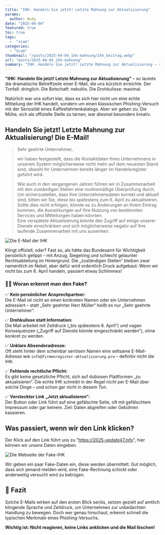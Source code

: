 ```yaml
---
title: "IHK: Handeln Sie jetzt! Letzte Mahnung zur Aktualisierung"
params:
  author: Andy
date: "2025-04-04"
featured: true
toc: true
tags:
  -  "scam"
categories:
  - "Scam"
thumbnail: "/posts/2025-04-04_ihk-mahnung/ihk_beitrag.webp"
url: "posts/2025-04-04_ihk-mahnung"
summary: "IHK: Handeln Sie jetzt! Letzte Mahnung zur Aktualisierung – so lautete die dramatische Betreffzeile einer E-Mail, die uns kürzlich erreichte. Der Tonfall: dringlich. Die Botschaft: nebulös. Die Drohkulisse: maximal."
---
```


**"IHK: Handeln Sie jetzt! Letzte Mahnung zur Aktualisierung"** – so lautete die dramatische Betreffzeile einer E-Mail, die uns kürzlich erreichte. Der Tonfall: dringlich. Die Botschaft: nebulös. Die Drohkulisse: maximal. 

Natürlich war uns sofort klar, dass es sich hier nicht um eine echte Mitteilung der IHK handelt, sondern um einen klassischen Phishing-Versuch mit der Seriosität eines Kaffeefahrtenkatalogs. Aber wir geben zu: Die Mühe, sich als offizielle Stelle zu tarnen, war diesmal besonders kreativ.


## Handeln Sie jetzt! Letzte Mahnung zur Aktualisierung! Die E-Mail!

> Sehr geehrte Unternehmer,  
>   
> wir haben festgestellt, dass die Kontaktdaten Ihres Unternehmens in unserem System möglicherweise nicht mehr auf dem neuesten Stand sind, obwohl Ihr Unternehmen bereits länger im Handelsregister geführt wird.  
>   
> Wie auch in den vergangenen Jahren führen wir in Zusammenarbeit mit den zuständigen Stellen eine routinemäßige Überprüfung durch.  
> Um sicherzustellen, dass Ihre Unternehmensdaten korrekt und aktuell sind, bitten wir Sie, diese bis spätestens zum 6. April zu aktualisieren. Sollte dies nicht erfolgen, könnte es zu Änderungen an Ihrem Eintrag kommen, die Auswirkungen auf Ihre Nutzung von bestimmten Services und Mitteilungen haben könnten.  
> Eine verspätete Aktualisierung könnte den Zugriff auf einige unserer Dienste einschränken und sich möglicherweise negativ auf Ihre laufende Zusammenarbeit mit uns auswirken.  

![Die E-Mail der IHK](/posts/2025-04-04_ihk-mahnung/ihk_mail.webp)

Klingt offiziell, oder? Fast so, als hätte das Bundesamt für Wichtigkeit persönlich getippt – mit Anzug, Siegelring und schlecht gelaunter Rechtsabteilung im Hintergrund. Die „zuständigen Stellen“ bleiben zwar namentlich im Nebel, aber dafür wird ordentlich Druck aufgebaut: Wenn wir nicht bis zum 6. April handeln, passiert etwas Schlimmes!


### 🕵️‍♂️ **Woran erkennt man den Fake?**

✅ **Kein persönlicher Ansprechpartner:**  
Die E-Mail ist nicht an einen konkreten Namen oder ein Unternehmen adressiert – statt „Sehr geehrter Herr Müller“ heißt es nur „Sehr geehrte Unternehmer“.

✅ **Drohkulisse statt Information:**  
Die Mail arbeitet mit Zeitdruck („bis spätestens 6. April“) und vagen Konsequenzen („Zugriff auf Dienste könnte eingeschränkt werden“), ohne konkret zu werden.

✅ **Unklare Absenderadresse:**  
Oft steht hinter dem scheinbar seriösen Namen eine seltsame E-Mail-Adresse wie `info@firmenregister-aktualisierung.pro` – definitiv nicht die IHK.

✅ **Fehlende rechtliche Pflicht:**  
Es gibt keine gesetzliche Pflicht, sich auf dubiosen Plattformen „zu aktualisieren“. Die echte IHK schreibt in der Regel *nicht* per E-Mail über solche Dinge – und schon gar nicht in diesem Ton.

✅ **Versteckter Link „Jetzt aktualisieren“:**  
Der Button oder Link führt auf eine gefälschte Seite, oft mit gefälschtem Impressum oder gar keinem. Ziel: Daten abgreifen oder Gebühren kassieren.

## Was passiert, wenn wir den Link klicken?

Der Klick auf den Link führt uns zu "https://2025-update47.info", hier können wir unsere Daten eingeben. 

![Die Webseite der Fake-IHK](/posts/2025-04-04_ihk-mahnung/ihk_webseite.webp)

Wir geben ein paar Fake-Daten ein, diese werden übermittelt. Gut möglich, dass sich jemand melden wird, eine Fake-Rechnung schickt oder anderweitig versucht wird zu betrügen.


## 🧾 Fazit

Solche E-Mails wirken auf den ersten Blick seriös, setzen gezielt auf amtlich klingende Sprache und Zeitdruck, um Unternehmen zur unbedachten Handlung zu bewegen. Doch wer genau hinschaut, erkennt schnell die typischen Merkmale eines Phishing-Versuchs.  

**Wichtig ist: Nicht reagieren, keine Links anklicken und die Mail löschen!**